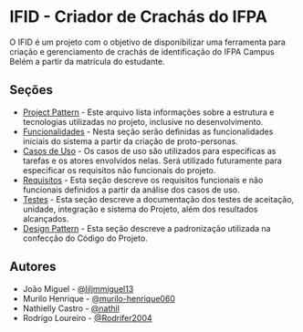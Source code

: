 # IFID - Criador de Crachás do IFPA

O IFID é um projeto com o objetivo de disponibilizar uma ferramenta para criação e gerenciamento de crachás de identificação do IFPA Campus Belém a partir da matrícula do estudante.

## Seções

- [Project Pattern](/Project%20Pattern.md) - Este arquivo lista informações sobre a estrutura e tecnologias utilizadas no projeto, inclusive no desenvolvimento.
- [Funcionalidades](/Funcionalidades.md) - Nesta seção serão definidas as funcionalidades iniciais do sistema a partir da criação de proto-personas.
- [Casos de Uso](/Casos%20de%20Uso.md) - Os casos de uso são utilizados para especificas as tarefas e os atores envolvidos nelas. Será utilizado futuramente para especificar os requisitos não funcionais do projeto.
- [Requisitos](/Requisitos.md) - Esta seção descreve os requisitos funcionais e não funcionais definidos a partir da análise dos casos de uso.
- [Testes](/Testes.md) - Esta seção descreve a documentação dos testes de aceitação, unidade, integração e sistema do Projeto, além dos resultados alcançados.
- [Design Pattern](/Design%20Pattern.md) - Esta seção descreve a padronização utilizada na confecção do Código do Projeto.

## Autores

- João Miguel - [@liljmmiguel13](https://www.github.com/liljmmiguel13)
- Murilo Henrique - [@murilo-henrique060](https://www.github.com/murilo-henrique060)
- Nathielly Castro - [@nathil](https://www.github.com/nathil)
- Rodrigo Loureiro - [@Rodrifer2004](https://www.github.com/Rodrifer2004)
